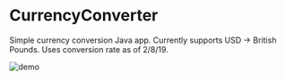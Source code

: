 # CurrencyConverter
Simple currency conversion Java app. Currently supports USD -> British Pounds. Uses conversion rate as of 2/8/19.


![demo](https://i.imgur.com/KApl60w.png)
